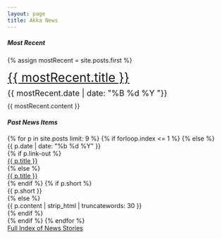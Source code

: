 ```yaml
---
layout: page
title: Akka News
---
```


<div class="row">
	<div class="span8">
		<h5>Most Recent</h5>
		<div class="news-story">
			{% assign mostRecent = site.posts.first %} 
			<div class="news-title" style="font-size: 28px; padding-top: 14px; padding-bottom: 8px;"><a href="{{ mostRecent.url }}">{{ mostRecent.title }}</a></div>
			<div class="news-date" style="font-size: 18px">{{ mostRecent.date | date: "%B %d %Y "}}</div>
			<div class="news-body" style="padding-top: 10px;">{{ mostRecent.content }}</div>
		</div>
	</div>
	<div class="span4">
		<h5 style="margin-bottom: 20px;">Past News Items</h5>
		{% for p in site.posts limit: 9 %}
			{% if forloop.index <= 1 %}
			{% else %}
				<div class="news-item">
					<div class="news-date">{{ p.date | date: "%b %d %Y" }}</div>
					{% if p.link-out %}
						<div class="news-title"><a href="{{ p.link-out }}">{{ p.title }}</a></div>
					{% else %}
						<div class="news-title"><a href="{{ site.baseurl }}{{ p.url }}">{{ p.title }}</a></div>
					{% endif %}
					{% if p.short %}
						<div class="news-body">{{ p.short }}</div>
					{% else %}
						<div class="news-body">{{ p.content | strip_html | truncatewords: 30 }}</div>
					{% endif %}
				</div>			
			{% endif %}
		{% endfor %}		
		<div class="centered"><a href="{{ site.baseurl }}/news/all-news.html">Full Index of News Stories</a></div>
	</div>
</div>
